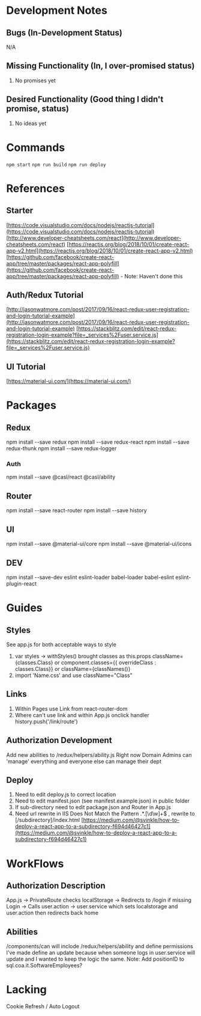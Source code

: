 
# Development Notes

## Bugs (In-Development Status)

N/A

## Missing Functionality (In, I over-promised status)

1. No promises yet

## Desired Functionality (Good thing I didn't promise, status)

1. No ideas yet

# Commands

`npm start`
`npm run build`
`npm run deploy`

# References

## Starter

[https://code.visualstudio.com/docs/nodejs/reactjs-tutorial](https://code.visualstudio.com/docs/nodejs/reactjs-tutorial)
[http://www.developer-cheatsheets.com/react](http://www.developer-cheatsheets.com/react)
[https://reactjs.org/blog/2018/10/01/create-react-app-v2.html](https://reactjs.org/blog/2018/10/01/create-react-app-v2.html)
[https://github.com/facebook/create-react-app/tree/master/packages/react-app-polyfill](https://github.com/facebook/create-react-app/tree/master/packages/react-app-polyfill) - Note: Haven't done this

## Auth/Redux Tutorial

[http://jasonwatmore.com/post/2017/09/16/react-redux-user-registration-and-login-tutorial-example](http://jasonwatmore.com/post/2017/09/16/react-redux-user-registration-and-login-tutorial-example)
[https://stackblitz.com/edit/react-redux-registration-login-example?file=_services%2Fuser.service.js](https://stackblitz.com/edit/react-redux-registration-login-example?file=_services%2Fuser.service.js)

## UI Tutorial

[https://material-ui.com/](https://material-ui.com/)

# Packages

## Redux

npm install --save redux
npm install --save redux-react
npm install --save redux-thunk
npm install --save redux-logger

### Auth

npm install --save @casl/react @casl/ability

## Router

npm install --save react-router
npm install --save history

## UI

npm install --save @material-ui/core
npm install --save @material-ui/icons

## DEV

npm install --save-dev eslint eslint-loader babel-loader babel-eslint eslint-plugin-react

# Guides

## Styles

See app.js for both acceptable ways to style

1. var styles -> withStyles() brought classes as this.props className={classes.Class} or component.classes={{ overrideClass : classes.Class}} or className={classNames()}
2. import 'Name.css' and use className="Class"

## Links

1. Within Pages use Link from react-router-dom
2. Where can't use link and within App.js onclick handler history.push('/link/route')

## Authorization Development

Add new abilities to /redux/helpers/ability.js
Right now Domain Admins can 'manage' everything and everyone else can manage their dept

## Deploy

1. Need to edit deploy.js to correct location
2. Need to edit manifest.json (see manifest.example.json) in public folder
3. If sub-directory need to edit package.json and Router in App.js
4. Need url rewrite in IIS Does Not Match the Pattern .*\.[\d\w]+$ , rewrite to [/subdirectory]/index.html
[https://medium.com/@svinkle/how-to-deploy-a-react-app-to-a-subdirectory-f694d46427c1](https://medium.com/@svinkle/how-to-deploy-a-react-app-to-a-subdirectory-f694d46427c1)

# WorkFlows

## Authorization Description

App.js -> PrivateRoute checks localStorage -> Redirects to /login if missing
Login -> Calls user.action -> user.service which sets localstorage and user.action then redirects back home

## Abilities

/components/can will inclode /redux/helpers/ability and define permissions
I've made define an update because when someone logs in user.service will update and I wanted to keep the logic the same.
Note: Add positionID to sql.coa.it.SoftwareEmployees?

# Lacking

Cookie Refresh / Auto Logout
